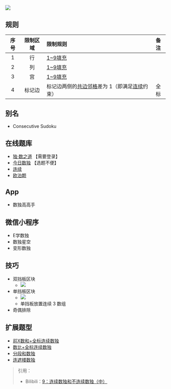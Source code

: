 ![](https://cn.sudoku.today/pic/consecutiveall/17039_244604.png)

## 规则
| 序号 | 限制区域 | 限制规则 | 备注 |
| :---: | :---: | :--- | :---: |
| 1 | 行 | [1~9填充] | |
| 2 | 列 | [1~9填充] | |
| 3 | 宫 | [1~9填充] | |
| 4 | 标记边 | 标记边两侧的[共边邻格]差为 1（即满足[连续]约束） | 全标 |

## 别名
- Consecutive Sudoku

## 在线题库
- [独·数之道](http://www.sudokufans.org.cn/lx/game.index.php?type=cn) 【需要登录】
- [今日数独](https://cn.sudoku.today/g-consecutive-sudoku/) 【选题不便】
- [连续](https://cn.puzzle-futoshiki.com/renzoku-9x9-hard/)
- [欧泊颗](https://www.oubk.com/sudoku/Consecutive-3x3-0.html)

## App
- 数独高高手

## 微信小程序
- E学数独
- 数独星空
- 变形数独

## 技巧
- 双挡板区块
  - ![](https://i0.hdslb.com/bfs/article/620bbcd6f044251c6aa89d2041f2a5f8334533db.png@567w_567h_progressive.webp)
- 单挡板区块
  - ![](https://i0.hdslb.com/bfs/article/5dbf28e2eab80fa8f234a0d9320045b3ec1c7531.png@567w_567h_progressive.webp)
  - 单挡板放置连续 3 数组
- 奇偶排除

## 扩展题型
- [前X数和+全标连续数独](../../../../混合类/前X数和+全标连续数独.md)
- [数比+全标连续数独](../../../../混合类/数比+全标连续数独.md)
- [分段和数独](../../../../混合类/连续分段和.md)
- [连遮楼数独](../../../../混合类/连遮楼数独.md)

> 引用：
> - Bilibili：[9：连续数独和不连续数独（中）](https://www.bilibili.com/read/cv10137783)

[1~9填充]: ../../../../../../rules.md#1~9填充
[共边邻格]: ../../../../../../rules.md#共边邻格
[连续]: ../../../../../../rules.md#连续